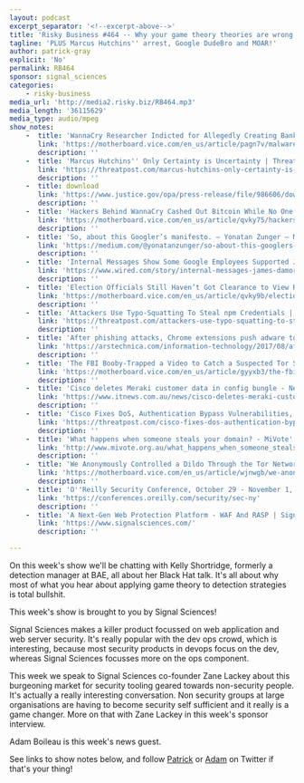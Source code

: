 ```yaml
---
layout: podcast
excerpt_separator: '<!--excerpt-above-->'
title: 'Risky Business #464 -- Why your game theory theories are wrong'
tagline: 'PLUS Marcus Hutchins'' arrest, Google DudeBro and MOAR!'
author: patrick-gray
explicit: 'No'
permalink: RB464
sponsor: signal_sciences
categories:
    - risky-business
media_url: 'http://media2.risky.biz/RB464.mp3'
media_length: '36115629'
media_type: audio/mpeg
show_notes:
    -  title: 'WannaCry Researcher Indicted for Allegedly Creating Banking Malware - Motherboard'
       link: 'https://motherboard.vice.com/en_us/article/pagn7v/malwaretech-wannacry-indictment-kronos-malware'
       description: '' 
    -  title: 'Marcus Hutchins'' Only Certainty is Uncertainty | Threatpost | The first stop for security news'
       link: 'https://threatpost.com/marcus-hutchins-only-certainty-is-uncertainty/127270/'
       description: '' 
    -  title: download
       link: 'https://www.justice.gov/opa/press-release/file/986606/download'
       description: '' 
    -  title: 'Hackers Behind WannaCry Cashed Out Bitcoin While No One Was Watching - Motherboard'
       link: 'https://motherboard.vice.com/en_us/article/qvky75/hackers-behind-wannacry-cashed-out-bitcoin-while-no-one-was-watching'
       description: '' 
    -  title: 'So, about this Googler’s manifesto. – Yonatan Zunger – Medium'
       link: 'https://medium.com/@yonatanzunger/so-about-this-googlers-manifesto-1e3773ed1788'
       description: '' 
    -  title: 'Internal Messages Show Some Google Employees Supported James Damore’s Manifesto | WIRED'
       link: 'https://www.wired.com/story/internal-messages-james-damore-google-memo/'
       description: '' 
    -  title: 'Election Officials Still Haven’t Got Clearance to View Russian Hacking Info - Motherboard'
       link: 'https://motherboard.vice.com/en_us/article/qvky9b/election-officials-still-havent-got-clearance-to-view-russian-hacking-info'
       description: '' 
    -  title: 'Attackers Use Typo-Squatting To Steal npm Credentials | Threatpost | The first stop for security news'
       link: 'https://threatpost.com/attackers-use-typo-squatting-to-steal-npm-credentials/127235/'
       description: '' 
    -  title: 'After phishing attacks, Chrome extensions push adware to millions | Ars Technica'
       link: 'https://arstechnica.com/information-technology/2017/08/after-phishing-attacks-chrome-extensions-push-adware-to-millions/'
       description: '' 
    -  title: 'The FBI Booby-Trapped a Video to Catch a Suspected Tor Sextortionist - Motherboard'
       link: 'https://motherboard.vice.com/en_us/article/gyyxb3/the-fbi-booby-trapped-a-video-to-catch-a-suspected-tor-sextortionist'
       description: '' 
    -  title: 'Cisco deletes Meraki customer data in config bungle - Networking - iTnews'
       link: 'https://www.itnews.com.au/news/cisco-deletes-meraki-customer-data-in-config-bungle-470259'
       description: '' 
    -  title: 'Cisco Fixes DoS, Authentication Bypass Vulnerabilities, OSPF Bug | Threatpost | The first stop for security news'
       link: 'https://threatpost.com/cisco-fixes-dos-authentication-bypass-vulnerabilities-ospf-bug/127185/'
       description: '' 
    -  title: 'What happens when someone steals your domain? - MiVote'
       link: 'http://www.mivote.org.au/what_happens_when_someone_steals_your_domain?utm_campaign=july_newsletter&utm_medium=email&utm_source=mivote'
       description: '' 
    -  title: 'We Anonymously Controlled a Dildo Through the Tor Network - Motherboard'
       link: 'https://motherboard.vice.com/en_us/article/wjnwgb/we-anonymously-controlled-a-dildo-through-the-tor-network'
       description: '' 
    -  title: 'O''Reilly Security Conference, October 29 - November 1, 2017, New York, NY'
       link: 'https://conferences.oreilly.com/security/sec-ny'
       description: '' 
    -  title: 'A Next-Gen Web Protection Platform - WAF And RASP | Signal Sciences'
       link: 'https://www.signalsciences.com/'
       description: '' 

---
```

On this week's show we'll be chatting with Kelly Shortridge, formerly a detection manager at BAE, all about her Black Hat talk. It's all about why most of what you hear about applying game theory to detection strategies is total bullshit.

This week's show is brought to you by Signal Sciences! 

Signal Sciences makes a killer product focussed on web application and web server security. It's really popular with the dev ops crowd, which is interesting, because most security products in devops focus on the dev, whereas Signal Sciences focusses more on the ops component.

This week we speak to Signal Sciences co-founder Zane Lackey about this burgeoning market for security tooling geared towards non-security people. It's actually a really interesting conversation. Non security groups at large organisations are having to become security self sufficient and it really is a game changer. More on that with Zane Lackey in this week's sponsor interview.

Adam Boileau is this week's news guest.

See links to show notes below, and follow <a href='https://twitter.com/riskybusiness'>Patrick</a> or <a href='https://twitter.com/metlstorm'>Adam</a> on Twitter if that's your thing!
